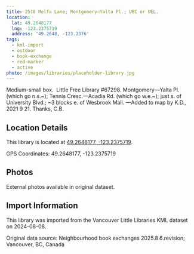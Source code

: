 ```yaml
---
title: 2518 Melfa Lane; Montgomery—Yalta Pl.; UBC or UEL.
location:
  lat: 49.2648177
  lng: -123.2375719
  address: '49.2648, -123.2376'
tags:
  - kml-import
  - outdoor
  - book-exchange
  - red-marker
  - active
photo: /images/libraries/placeholder-library.jpg
---
```

Medium-small box.  Little Free Library #67298.
Montgomery—Yalta Pl. (which go n.s.~); Tennis Cresc.—Acadia Rd. (which go w.e.~); just s. of University Blvd.; ~3 blocks e. of Wesbrook Mall.
—Added to map by K.D., 2021 9 21. Thanks, C.B.

## Location Details

This library is located at [49.2648177, -123.2375719](https://www.google.com/maps?q=49.2648177,-123.2375719).

GPS Coordinates: 49.2648177, -123.2375719

## Photos

External photos available in original dataset.

## Import Information

This library was imported from the Vancouver Little Libraries KML dataset on 2024-08-08.

Original data source: Neighbourhood book exchanges 2025.8.6.revision; Vancouver, BC, Canada
